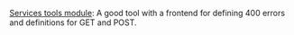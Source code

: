 [Services tools module](http://drupal.org/project/services_tools): A good tool with a frontend for defining 400 errors and definitions for GET and POST.